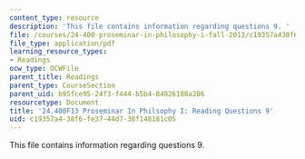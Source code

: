 ```yaml
---
content_type: resource
description: 'This file contains information regarding questions 9. '
file: /courses/24-400-proseminar-in-philosophy-i-fall-2013/c19357a438f6fe3744d738f148181c05_MIT24_400F13_Questions9.pdf
file_type: application/pdf
learning_resource_types:
- Readings
ocw_type: OCWFile
parent_title: Readings
parent_type: CourseSection
parent_uid: b95fce95-24f3-f444-b5b4-84026108a286
resourcetype: Document
title: '24.400F13 Proseminar In Philsophy I: Reading Questions 9'
uid: c19357a4-38f6-fe37-44d7-38f148181c05
---
```

This file contains information regarding questions 9. 

